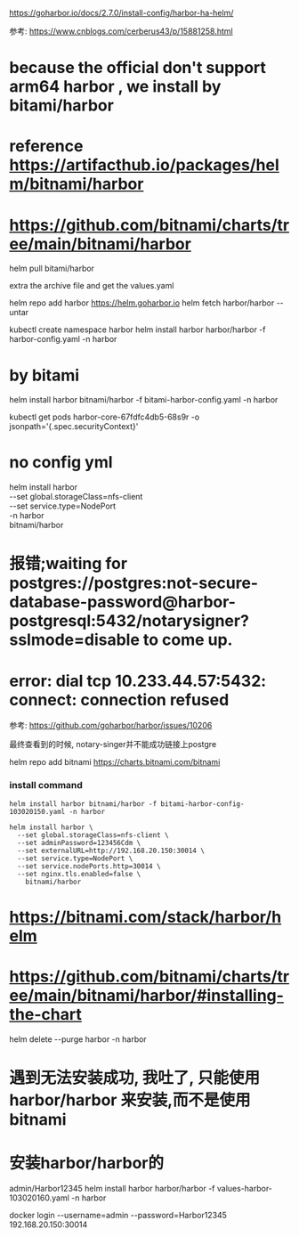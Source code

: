 https://goharbor.io/docs/2.7.0/install-config/harbor-ha-helm/

参考:
https://www.cnblogs.com/cerberus43/p/15881258.html


# because the official don't support arm64 harbor , we install by bitami/harbor 
# reference https://artifacthub.io/packages/helm/bitnami/harbor
# https://github.com/bitnami/charts/tree/main/bitnami/harbor

helm pull bitami/harbor 

extra the archive file and get the values.yaml

helm repo add harbor https://helm.goharbor.io
helm fetch harbor/harbor --untar

kubectl create namespace harbor
helm install harbor harbor/harbor -f harbor-config.yaml -n harbor

# by bitami 
helm install harbor bitnami/harbor -f bitami-harbor-config.yaml -n harbor

kubectl get pods harbor-core-67fdfc4db5-68s9r -o jsonpath='{.spec.securityContext}'

# no config yml 
helm install harbor \
--set global.storageClass=nfs-client \
--set service.type=NodePort \
-n harbor \
bitnami/harbor



# 报错;waiting for postgres://postgres:not-secure-database-password@harbor-postgresql:5432/notarysigner?sslmode=disable to come up.
# error: dial tcp 10.233.44.57:5432: connect: connection refused
 参考: https://github.com/goharbor/harbor/issues/10206

最终查看到的时候, notary-singer并不能成功链接上postgre



helm repo add bitnami https://charts.bitnami.com/bitnami


### install command
```shell
helm install harbor bitnami/harbor -f bitami-harbor-config-103020150.yaml -n harbor
```

```text
helm install harbor \
  --set global.storageClass=nfs-client \
  --set adminPassword=123456Cdm \
  --set externalURL=http://192.168.20.150:30014 \
  --set service.type=NodePort \
  --set service.nodePorts.http=30014 \
  --set nginx.tls.enabled=false \
    bitnami/harbor
```


# https://bitnami.com/stack/harbor/helm
# https://github.com/bitnami/charts/tree/main/bitnami/harbor/#installing-the-chart


helm delete --purge harbor -n harbor


# 遇到无法安装成功, 我吐了, 只能使用harbor/harbor 来安装,而不是使用bitnami

# 安装harbor/harbor的
admin/Harbor12345
helm install harbor harbor/harbor -f values-harbor-103020160.yaml -n harbor

docker login --username=admin --password=Harbor12345 192.168.20.150:30014
